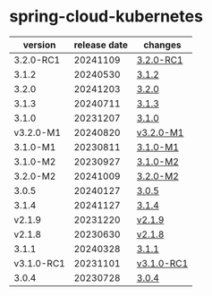 # spring-cloud-kubernetes	


|version|release date|changes|
|---|---|---|
|3.2.0-RC1|20241109|[3.2.0-RC1](./3.2.0-RC1-20241109.md)|
|3.1.2|20240530|[3.1.2](./3.1.2-20240530.md)|
|3.2.0|20241203|[3.2.0](./3.2.0-20241203.md)|
|3.1.3|20240711|[3.1.3](./3.1.3-20240711.md)|
|3.1.0|20231207|[3.1.0](./3.1.0-20231207.md)|
|v3.2.0-M1|20240820|[v3.2.0-M1](./v3.2.0-M1-20240820.md)|
|3.1.0-M1|20230811|[3.1.0-M1](./3.1.0-M1-20230811.md)|
|3.1.0-M2|20230927|[3.1.0-M2](./3.1.0-M2-20230927.md)|
|3.2.0-M2|20241009|[3.2.0-M2](./3.2.0-M2-20241009.md)|
|3.0.5|20240127|[3.0.5](./3.0.5-20240127.md)|
|3.1.4|20241127|[3.1.4](./3.1.4-20241127.md)|
|v2.1.9|20231220|[v2.1.9](./v2.1.9-20231220.md)|
|v2.1.8|20230630|[v2.1.8](./v2.1.8-20230630.md)|
|3.1.1|20240328|[3.1.1](./3.1.1-20240328.md)|
|v3.1.0-RC1|20231101|[v3.1.0-RC1](./v3.1.0-RC1-20231101.md)|
|3.0.4|20230728|[3.0.4](./3.0.4-20230728.md)|
